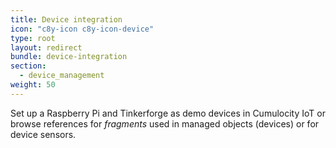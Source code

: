 ```yaml
---
title: Device integration
icon: "c8y-icon c8y-icon-device"
type: root
layout: redirect
bundle: device-integration
section:
  - device_management
weight: 50
---
```


Set up a Raspberry Pi and Tinkerforge as demo devices in Cumulocity IoT or browse references for *fragments*  used in managed objects (devices) or for device sensors.

